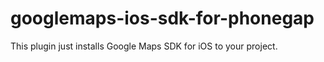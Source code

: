 googlemaps-ios-sdk-for-phonegap
===============================
This plugin just installs Google Maps SDK for iOS to your project.
